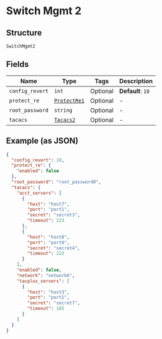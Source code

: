
# Switch Mgmt 2

## Structure

`SwitchMgmt2`

## Fields

| Name | Type | Tags | Description |
|  --- | --- | --- | --- |
| `config_revert` | `int` | Optional | **Default**: `10` |
| `protect_re` | [`ProtectRe1`](../../doc/models/protect-re-1.md) | Optional | - |
| `root_password` | `string` | Optional | - |
| `tacacs` | [`Tacacs2`](../../doc/models/tacacs-2.md) | Optional | - |

## Example (as JSON)

```json
{
  "config_revert": 10,
  "protect_re": {
    "enabled": false
  },
  "root_password": "root_password0",
  "tacacs": {
    "acct_servers": [
      {
        "host": "host7",
        "port": "port1",
        "secret": "secret3",
        "timeout": 223
      },
      {
        "host": "host8",
        "port": "port0",
        "secret": "secret4",
        "timeout": 222
      }
    ],
    "enabled": false,
    "network": "network6",
    "tacplus_servers": [
      {
        "host": "host3",
        "port": "port1",
        "secret": "secret7",
        "timeout": 185
      }
    ]
  }
}
```

